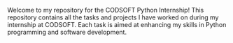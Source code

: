 Welcome to my repository for the CODSOFT Python Internship! This repository contains all the tasks and projects I have worked on during my internship at CODSOFT. Each task is aimed at enhancing my skills in Python programming and software development.